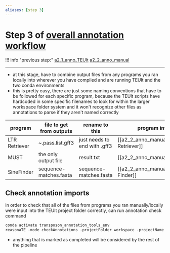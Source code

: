 ```yaml
---
aliases: [step 3]
---
```

# Step 3 of [overall annotation workflow](a0_overall_anno_workflow.md)
!!! info "previous step:"
    [a2_1_anno_TEUlt](a2_1_anno_TEUlt.md)
    [a2_2_anno_manual](a2_2_anno_TEUlt.md)

---
- at this stage, have to combine output files from any programs you ran locally into wherever you have compiled and are running TEUlt and the two conda environments
- this is pretty easy, there are just some naming conventions that have to be followed for each specific program, because the TEUlt scripts have hardcoded in some specific filenames to look for within the larger workspace folder system and it won't recognize other files as annotations to parse if they aren't named correctly

program | file to get from outputs | rename to this | program info
------------ | ------------ | ------------ | ------------
LTR Retriever | ~.pass.list.gff3 | just needs to end with .gff3 | [[a2_2_anno_manual#LTR Retriever]]
MUST | the only output file | result.txt | [[a2_2_anno_manual#MUST]]
SineFinder | sequence-matches.fasta | sequence-matches.fasta | [[a2_2_anno_manual#SINE Finder]]

## Check annotation imports
in order to check that all of the files from programs you ran manually/locally were input into the TEUlt project folder correctly, can run annotation check command
```python
conda activate transposon_annotation_tools_env
reasonaTE -mode checkAnnotations -projectFolder workspace -projectName testProject
```
- anything that is marked as completed will be considered by the rest of the pipeline